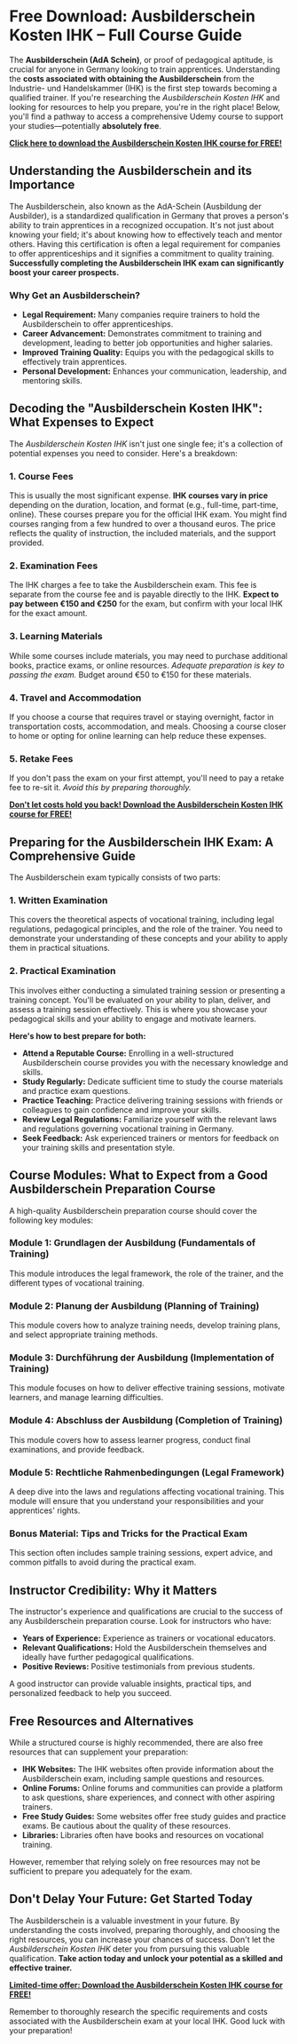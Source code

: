 # Free Download: Ausbilderschein Kosten IHK – Full Course Guide

The **Ausbilderschein (AdA Schein)**, or proof of pedagogical aptitude, is crucial for anyone in Germany looking to train apprentices. Understanding the **costs associated with obtaining the Ausbilderschein** from the Industrie- und Handelskammer (IHK) is the first step towards becoming a qualified trainer. If you're researching the *Ausbilderschein Kosten IHK* and looking for resources to help you prepare, you're in the right place! Below, you'll find a pathway to access a comprehensive Udemy course to support your studies—potentially **absolutely free**.

[**Click here to download the Ausbilderschein Kosten IHK course for FREE!**](https://udemywork.com/ausbilderschein-kosten-ihk)

## Understanding the Ausbilderschein and its Importance

The Ausbilderschein, also known as the AdA-Schein (Ausbildung der Ausbilder), is a standardized qualification in Germany that proves a person's ability to train apprentices in a recognized occupation. It's not just about knowing your field; it's about knowing how to effectively teach and mentor others. Having this certification is often a legal requirement for companies to offer apprenticeships and it signifies a commitment to quality training. **Successfully completing the Ausbilderschein IHK exam can significantly boost your career prospects.**

### Why Get an Ausbilderschein?

*   **Legal Requirement:** Many companies require trainers to hold the Ausbilderschein to offer apprenticeships.
*   **Career Advancement:** Demonstrates commitment to training and development, leading to better job opportunities and higher salaries.
*   **Improved Training Quality:** Equips you with the pedagogical skills to effectively train apprentices.
*   **Personal Development:** Enhances your communication, leadership, and mentoring skills.

## Decoding the "Ausbilderschein Kosten IHK": What Expenses to Expect

The *Ausbilderschein Kosten IHK* isn't just one single fee; it's a collection of potential expenses you need to consider. Here's a breakdown:

### 1. Course Fees

This is usually the most significant expense. **IHK courses vary in price** depending on the duration, location, and format (e.g., full-time, part-time, online). These courses prepare you for the official IHK exam. You might find courses ranging from a few hundred to over a thousand euros. The price reflects the quality of instruction, the included materials, and the support provided.

### 2. Examination Fees

The IHK charges a fee to take the Ausbilderschein exam. This fee is separate from the course fee and is payable directly to the IHK. **Expect to pay between €150 and €250** for the exam, but confirm with your local IHK for the exact amount.

### 3. Learning Materials

While some courses include materials, you may need to purchase additional books, practice exams, or online resources. *Adequate preparation is key to passing the exam.* Budget around €50 to €150 for these materials.

### 4. Travel and Accommodation

If you choose a course that requires travel or staying overnight, factor in transportation costs, accommodation, and meals. Choosing a course closer to home or opting for online learning can help reduce these expenses.

### 5. Retake Fees

If you don't pass the exam on your first attempt, you'll need to pay a retake fee to re-sit it. *Avoid this by preparing thoroughly.*

[**Don't let costs hold you back! Download the Ausbilderschein Kosten IHK course for FREE!**](https://udemywork.com/ausbilderschein-kosten-ihk)

## Preparing for the Ausbilderschein IHK Exam: A Comprehensive Guide

The Ausbilderschein exam typically consists of two parts:

### 1. Written Examination

This covers the theoretical aspects of vocational training, including legal regulations, pedagogical principles, and the role of the trainer. You need to demonstrate your understanding of these concepts and your ability to apply them in practical situations.

### 2. Practical Examination

This involves either conducting a simulated training session or presenting a training concept. You'll be evaluated on your ability to plan, deliver, and assess a training session effectively. This is where you showcase your pedagogical skills and your ability to engage and motivate learners.

**Here's how to best prepare for both:**

*   **Attend a Reputable Course:** Enrolling in a well-structured Ausbilderschein course provides you with the necessary knowledge and skills.
*   **Study Regularly:** Dedicate sufficient time to study the course materials and practice exam questions.
*   **Practice Teaching:** Practice delivering training sessions with friends or colleagues to gain confidence and improve your skills.
*   **Review Legal Regulations:** Familiarize yourself with the relevant laws and regulations governing vocational training in Germany.
*   **Seek Feedback:** Ask experienced trainers or mentors for feedback on your training skills and presentation style.

## Course Modules: What to Expect from a Good Ausbilderschein Preparation Course

A high-quality Ausbilderschein preparation course should cover the following key modules:

### Module 1: Grundlagen der Ausbildung (Fundamentals of Training)

This module introduces the legal framework, the role of the trainer, and the different types of vocational training.

### Module 2: Planung der Ausbildung (Planning of Training)

This module covers how to analyze training needs, develop training plans, and select appropriate training methods.

### Module 3: Durchführung der Ausbildung (Implementation of Training)

This module focuses on how to deliver effective training sessions, motivate learners, and manage learning difficulties.

### Module 4: Abschluss der Ausbildung (Completion of Training)

This module covers how to assess learner progress, conduct final examinations, and provide feedback.

### Module 5: Rechtliche Rahmenbedingungen (Legal Framework)

A deep dive into the laws and regulations affecting vocational training. This module will ensure that you understand your responsibilities and your apprentices' rights.

### Bonus Material: Tips and Tricks for the Practical Exam

This section often includes sample training sessions, expert advice, and common pitfalls to avoid during the practical exam.

## Instructor Credibility: Why it Matters

The instructor's experience and qualifications are crucial to the success of any Ausbilderschein preparation course. Look for instructors who have:

*   **Years of Experience:** Experience as trainers or vocational educators.
*   **Relevant Qualifications:** Hold the Ausbilderschein themselves and ideally have further pedagogical qualifications.
*   **Positive Reviews:** Positive testimonials from previous students.

A good instructor can provide valuable insights, practical tips, and personalized feedback to help you succeed.

## Free Resources and Alternatives

While a structured course is highly recommended, there are also free resources that can supplement your preparation:

*   **IHK Websites:** The IHK websites often provide information about the Ausbilderschein exam, including sample questions and resources.
*   **Online Forums:** Online forums and communities can provide a platform to ask questions, share experiences, and connect with other aspiring trainers.
*   **Free Study Guides:** Some websites offer free study guides and practice exams. Be cautious about the quality of these resources.
*   **Libraries:** Libraries often have books and resources on vocational training.

However, remember that relying solely on free resources may not be sufficient to prepare you adequately for the exam.

## Don't Delay Your Future: Get Started Today

The Ausbilderschein is a valuable investment in your future. By understanding the costs involved, preparing thoroughly, and choosing the right resources, you can increase your chances of success. Don't let the *Ausbilderschein Kosten IHK* deter you from pursuing this valuable qualification. **Take action today and unlock your potential as a skilled and effective trainer.**

[**Limited-time offer: Download the Ausbilderschein Kosten IHK course for FREE!**](https://udemywork.com/ausbilderschein-kosten-ihk)

Remember to thoroughly research the specific requirements and costs associated with the Ausbilderschein exam at your local IHK. Good luck with your preparation!
